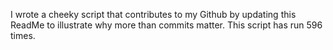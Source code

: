 I wrote a cheeky script that contributes to my Github by updating this ReadMe to illustrate why more than commits matter. This script has run 596 times.
